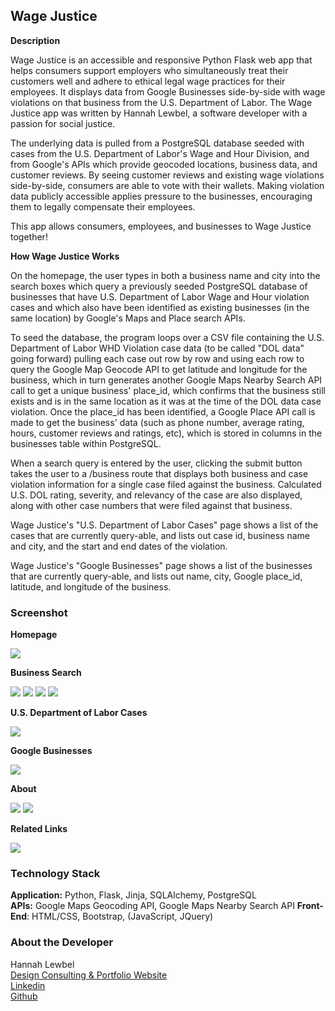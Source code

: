 Wage Justice
--------

**Description**

Wage Justice is an accessible and responsive Python Flask web app that helps consumers support employers who simultaneously treat their customers well and adhere to ethical legal wage practices for their employees. It displays data from Google Businesses side-by-side with wage violations on that business from the U.S. Department of Labor. The Wage Justice app was written by Hannah Lewbel, a software developer with a passion for social justice.

The underlying data is pulled from a PostgreSQL database seeded with cases from the U.S. Department of Labor's Wage and Hour Division, and from Google's APIs which provide geocoded locations, business data, and customer reviews. By seeing customer reviews and existing wage violations side-by-side, consumers are able to vote with their wallets. Making violation data publicly accessible applies pressure to the businesses, encouraging them to legally compensate their employees.

This app allows consumers, employees, and businesses to Wage Justice together!    

**How Wage Justice Works**

On the homepage, the user types in both a business name and city into the search boxes which query a previously seeded PostgreSQL database of businesses that have U.S. Department of Labor Wage and Hour violation cases and which also have been identified as existing businesses (in the same location) by Google's Maps and Place search APIs.

To seed the database, the program loops over a CSV file containing the U.S. Department of Labor WHD Violation case data (to be called "DOL data" going forward) pulling each case out row by row and using each row to query the Google Map Geocode API to get latitude and longitude for the business, which in turn generates another Google Maps Nearby Search API call to get a unique business' place_id, which confirms that the business still exists and is in the same location as it was at the time of the DOL data case violation. Once the place_id has been identified, a Google Place API call is made to get the business' data (such as phone number, average rating, hours, customer reviews and ratings, etc), which is stored in columns in the businesses table within PostgreSQL.

When a search query is entered by the user, clicking the submit button takes the user to a /business route that displays both business and case violation information for a single case filed against the business. Calculated U.S. DOL rating, severity, and relevancy of the case are also displayed, along with other case numbers that were filed against that business.

Wage Justice's "U.S. Department of Labor Cases" page shows a list of the cases that are currently query-able, and lists out case id, business name and city, and the start and end dates of the violation.

Wage Justice's "Google Businesses" page shows a list of the businesses that are currently query-able, and lists out name, city, Google place_id, latitude, and longitude of the business.


### Screenshot

**Homepage**

<img src="static/dol-proj-screen-01.png">

**Business Search**

<img src="static/dol-proj-screen-07.png">
<img src="static/dol-proj-screen-08.png">
<img src="static/dol-proj-screen-09.png">
<img src="static/dol-proj-screen-10.png">

**U.S. Department of Labor Cases**

<img src="static/dol-proj-screen-02.png">

**Google Businesses**

<img src="static/dol-proj-screen-03.png">

**About**

<img src="static/dol-proj-screen-04.png">

<img src="static/dol-proj-screen-05.png">

**Related Links**

<img src="static/dol-proj-screen-06.png">


### Technology Stack

**Application:** Python, Flask, Jinja, SQLAlchemy, PostgreSQL    
**APIs:** Google Maps Geocoding API, Google Maps Nearby Search API
**Front-End**: HTML/CSS, Bootstrap, (JavaScript, JQuery)


### About the Developer    
Hannah Lewbel    
[Design Consulting & Portfolio Website](http://www.lewbelconsultancy.com/)   
[Linkedin](https://www.linkedin.com/in/hannah-lewbel-030932)    
[Github](https://github.com/hlewbel/hb-dol-project)



